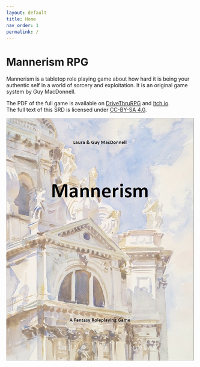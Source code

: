 ```yaml
---
layout: default
title: Home
nav_order: 1
permalink: /
---
```


# Mannerism RPG

Mannerism is a tabletop role playing game about how hard it is being your authentic self in a world of sorcery and exploitation. It is an original game system by Guy MacDonnell.

The PDF of the full game is available on [DriveThruRPG](https://www.drivethrurpg.com/product/373473/Mannerism) and [Itch.io](https://totallyguy.itch.io/mannerism-rpg).  
The full text of this SRD is licensed under [CC-BY-SA 4.0](https://creativecommons.org/licenses/by-sa/4.0/).  

<p></p>

![Cover](img/MannerismCover.jpg)
